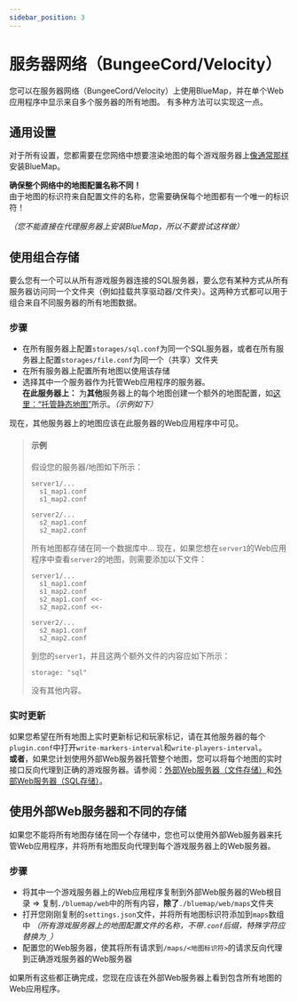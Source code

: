 ```yaml
---
sidebar_position: 3
---
```


# 服务器网络（BungeeCord/Velocity）
您可以在服务器网络（BungeeCord/Velocity）上使用BlueMap，并在单个Web应用程序中显示来自多个服务器的所有地图。
有多种方法可以实现这一点。

## 通用设置
对于所有设置，您都需要在您网络中想要渲染地图的每个游戏服务器上[像通常那样](/versioned_docs/version-bluemap/wiki/getting-started/Installation)安装BlueMap。  

**确保整个网络中的地图配置名称不同！**  
由于地图的标识符来自配置文件的名称，您需要确保每个地图都有一个唯一的标识符！

*（您不能直接在代理服务器上安装BlueMap，所以不要尝试这样做）*

## 使用组合存储
要么您有一个可以从所有游戏服务器连接的SQL服务器，要么您有某种方式从所有服务器访问同一个文件夹（例如挂载共享驱动器/文件夹）。这两种方式都可以用于组合来自不同服务器的所有地图数据。

### 步骤
- 在所有服务器上配置`storages/sql.conf`为同一个SQL服务器，或者在所有服务器上配置`storages/file.conf`为同一个（共享）文件夹
- 在所有服务器上配置所有地图以使用该存储
- 选择其中一个服务器作为托管Web应用程序的服务器。  
  **在此服务器上：** 为**其他**服务器上的每个地图创建一个额外的地图配置，如[这里：“托管静态地图”](/versioned_docs/version-bluemap/wiki/getting-started/Configuration#hosting-static-maps)所示。*（示例如下）*

现在，其他服务器上的地图应该在此服务器的Web应用程序中可见。

> #### 示例
> 假设您的服务器/地图如下所示：
> ```
> server1/...
>   s1_map1.conf
>   s1_map2.conf
>
> server2/...
>   s2_map1.conf
>   s2_map2.conf
> ```
> 所有地图都存储在同一个数据库中...
> 现在，如果您想在`server1`的Web应用程序中查看`server2`的地图，则需要添加以下文件：
> ```
> server1/...
>   s1_map1.conf
>   s1_map2.conf
>   s2_map1.conf <<-
>   s2_map2.conf <<-
>
> server2/...
>   s2_map1.conf
>   s2_map2.conf
> ``` 
> 到您的`server1`，并且这两个额外文件的内容应如下所示：
> ```hocon
> storage: "sql"
> ```
> 没有其他内容。

### 实时更新
如果您希望在所有地图上实时更新标记和玩家标记，请在其他服务器的每个`plugin.conf`中打开`write-markers-interval`和`write-players-interval`。  
**或者**，如果您计划使用外部Web服务器托管整个地图，您可以将每个地图的实时接口反向代理到正确的游戏服务器。请参阅：[外部Web服务器（文件存储）](/versioned_docs/version-bluemap/wiki/webserver/ExternalWebserversFile)和[外部Web服务器（SQL存储）](/versioned_docs/version-bluemap/wiki/webserver/ExternalWebserversSQL)。

## 使用外部Web服务器和不同的存储
如果您不能将所有地图存储在同一个存储中，您也可以使用外部Web服务器来托管Web应用程序，并将所有地图反向代理到每个游戏服务器上的Web服务器。

### 步骤
- 将其中一个游戏服务器上的Web应用程序复制到外部Web服务器的Web根目录 => 复制`./bluemap/web`中的所有内容，**除了**`./bluemap/web/maps`文件夹
- 打开您刚刚复制的`settings.json`文件，并将所有地图标识符添加到`maps`数组中 *（所有游戏服务器上的地图配置文件的名称，不带`.conf`后缀，特殊字符应替换为`_`）*
- 配置您的Web服务器，使其将所有请求到`/maps/<地图标识符>`的请求反向代理到正确游戏服务器的Web服务器

如果所有这些都正确完成，您现在应该在外部Web服务器上看到包含所有地图的Web应用程序。
